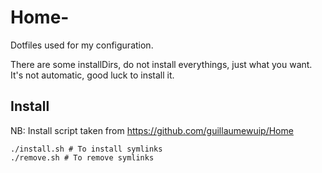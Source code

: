 # Home-

Dotfiles used for my configuration.

There are some installDirs, do not install everythings, just what you want.
It's not automatic, good luck to install it.

## Install

NB: Install script taken from https://github.com/guillaumewuip/Home

```
./install.sh # To install symlinks
./remove.sh # To remove symlinks
```


